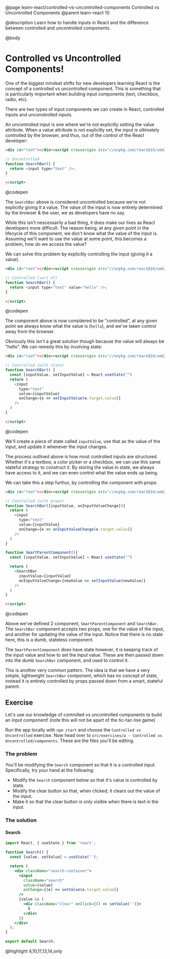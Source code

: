 @page learn-react/controlled-vs-uncontrolled-components Controlled vs Uncontrolled Components
@parent learn-react 10

@description Learn how to handle inputs in React and the difference between controlled and uncontrolled components.

@body

# Controlled vs Uncontrolled Components!

One of the biggest mindset shifts for new developers learning React is the concept of a controlled vs uncontrolled component. This is something that is particularly important when building input components (text, checkbox, radio, etc).

There are two types of input components we can create in React, controlled inputs and unconotrolled inputs.

An uncontrolled input is one where we're not explicitly setting the value attribute. When a value attribute is not explicitly set, the input is ultimately controlled by the browser, and thus, out of the control of the React developer:

```html
<div id="root"></div><script crossorigin src="//unpkg.com/react@16/umd/react.development.js"></script><script crossorigin src="//unpkg.com/react-dom@16/umd/react-dom.development.js"></script><script type="jsx">ReactDOM.render(<SearchBar />,document.getElementById('root'));

// Uncontrolled
function SearchBar() {
  return <input type="text" />;
}

</script>
```
@codepen

The `SearchBar` above is considered uncontrolled because we're not explicitly giving it a value. The value of the input is now entirely determined by the browser & the user, we as developers have no say.

While this isn't nescessarily a bad thing, it does make our lives as React developers more difficult. The reason being, at any given point in the lifecycle of this component, we don't know what the value of the input is. Assuming we'll want to use the value at some point, this becomes a problem, how do we access the value?

We can solve this problem by explicitly controlling the input (giving it a value).

```html  title="When we provide a value, we're controlling the input" subtitle="In this case, the user can't type anything"
<div id="root"></div><script crossorigin src="//unpkg.com/react@16/umd/react.development.js"></script><script crossorigin src="//unpkg.com/react-dom@16/umd/react-dom.development.js"></script><script type="jsx">ReactDOM.render(<SearchBar />,document.getElementById('root'));

// Controlled (sort of)
function SearchBar() {
  return <input type="text" value="hello" />;
}

</script>
```
@codepen

The component above is now considered to be "controlled", at any given point we always know what the value is (`hello`), and we've taken control away from the browser.

Obviously this isn't a great solution though because the value will always be "hello". We can remedy this by involving state:

```html
<div id="root"></div><script crossorigin src="//unpkg.com/react@16/umd/react.development.js"></script><script crossorigin src="//unpkg.com/react-dom@16/umd/react-dom.development.js"></script><script type="jsx">ReactDOM.render(<SearchBar />,document.getElementById('root'));

// Controlled (with state)
function SearchBar() {
  const [inputValue, setInputValue] = React.useState("")
  return (
    <input
      type="text"
      value={inputValue}
      onChange={e => setInputValue(e.target.value)}
    />
  )
}

</script>
```
@codepen

We'll create a piece of state called `inputValue`, use that as the value of the input, and update it whenever the input changes.

The process outlined above is how most controlled inputs are structured. Whether it's a textbox, a color picker or a checkbox, we can use this same stateful strategy to construct it. By storing the value in state, we always have access to it, and we can even control what the value ends up being.

We can take this a step furthur, by controlling the component with props:

```html 1:21 title="It's common to let a smart 'parent' component control the values"
<div id="root"></div><script crossorigin src="//unpkg.com/react@16/umd/react.development.js"></script><script crossorigin src="//unpkg.com/react-dom@16/umd/react-dom.development.js"></script><script type="jsx">ReactDOM.render(<SmartParentComponent />,document.getElementById('root'));

// Controlled (with props)
function SearchBar({inputValue, onInputValueChange}){
  return (
    <input
      type="text"
      value={inputValue}
      onChange={e => onInputValueChange(e.target.value)}
    />
  )
}

function SmartParentComponent(){
  const [inputValue, setInputValue] = React.useState("")

  return (
    <SearchBar
      inputValue={inputValue}
      onInputValueChange={newValue => setInputValue(newValue)}
    />
  )
}

</script>
```
@codepen

Above we've defined 2 component, `SmartParentComponent` and `SearchBar`. The `SearchBar` component accepts two props, one for the value of the input, and another for updating the value of the input. Notice that there is no state here, this is a dumb, stateless component.

The `SmartParentComponent` does have state however, it is keeping track of the input value and how to set the input value. These are then passed down into the dumb `SearchBar` component, and used to control it. 

This is another very common pattern. The idea is that we have a very simple, lightweight `SearchBar` component, which has no concept of state, instead it is entirely controlled by props passed down from a smart, stateful parent.


## Exercise

Let's use our knowledge of controlled vs uncontrolled components to build an input component! (note this will not be apart of the tic-tac-toe game)

Run the app locally with `npm start` and choose the `Controlled vs Uncontrolled` exercise. Now head over to `src/exercises/a - Controlled vs Uncontrolled/components`. These are the files you'll be editing.

### The problem

You'll be modifying the `Search` component so that it is a controlled input. Specifically, try your hand at the following:

- Modify the `Search` component below so that it's value is controlled by state. 
- Modify the clear button so that, when clicked, it clears out the value of the input. 
- Make it so that the clear button is only visible when there is text in the input.

### The solution

#### Search

```jsx
import React, { useState } from 'react';

function Search() {
  const [value, setValue] = useState('');

  return (
    <div className="search-container">
      <input
        className="search"
        value={value}
        onChange={(e) => setValue(e.target.value)}
      />
      {value && (
        <div className="clear" onClick={() => setValue('')}>
          X
        </div>
      )}
    </div>
  );
}

export default Search;
```
@highlight 4,10,11,13,14,only
